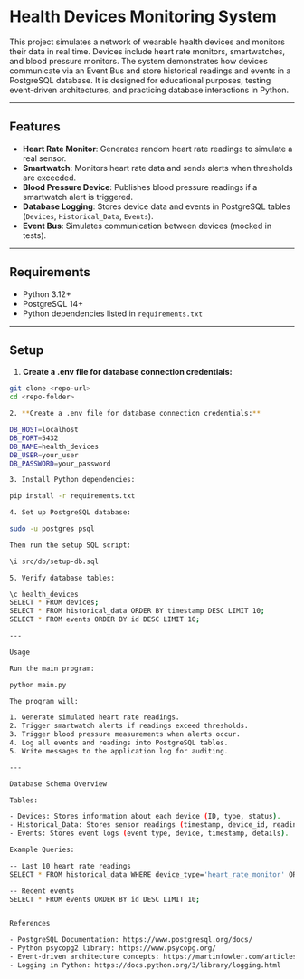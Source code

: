 # Health Devices Monitoring System

This project simulates a network of wearable health devices and monitors their data in real time. Devices include heart rate monitors, smartwatches, and blood pressure monitors. The system demonstrates how devices communicate via an Event Bus and store historical readings and events in a PostgreSQL database. It is designed for educational purposes, testing event-driven architectures, and practicing database interactions in Python.

---

## Features

- **Heart Rate Monitor**: Generates random heart rate readings to simulate a real sensor.  
- **Smartwatch**: Monitors heart rate data and sends alerts when thresholds are exceeded.  
- **Blood Pressure Device**: Publishes blood pressure readings if a smartwatch alert is triggered.  
- **Database Logging**: Stores device data and events in PostgreSQL tables (`Devices`, `Historical_Data`, `Events`).  
- **Event Bus**: Simulates communication between devices (mocked in tests).  

---

## Requirements

- Python 3.12+  
- PostgreSQL 14+  
- Python dependencies listed in `requirements.txt`  

---

## Setup

1. **Create a .env file for database connection credentials:**

```bash
git clone <repo-url>
cd <repo-folder>

2. **Create a .env file for database connection credentials:**

DB_HOST=localhost
DB_PORT=5432
DB_NAME=health_devices
DB_USER=your_user
DB_PASSWORD=your_password

3. Install Python dependencies:

pip install -r requirements.txt

4. Set up PostgreSQL database:

sudo -u postgres psql

Then run the setup SQL script:

\i src/db/setup-db.sql

5. Verify database tables:

\c health_devices
SELECT * FROM devices;
SELECT * FROM historical_data ORDER BY timestamp DESC LIMIT 10;
SELECT * FROM events ORDER BY id DESC LIMIT 10;

---

Usage

Run the main program:

python main.py

The program will:

1. Generate simulated heart rate readings.
2. Trigger smartwatch alerts if readings exceed thresholds.
3. Trigger blood pressure measurements when alerts occur.
4. Log all events and readings into PostgreSQL tables.
5. Write messages to the application log for auditing.

---

Database Schema Overview

Tables:

- Devices: Stores information about each device (ID, type, status).
- Historical_Data: Stores sensor readings (timestamp, device_id, reading values).
- Events: Stores event logs (event type, device, timestamp, details).

Example Queries:

-- Last 10 heart rate readings
SELECT * FROM historical_data WHERE device_type='heart_rate_monitor' ORDER BY timestamp DESC LIMIT 10;

-- Recent events
SELECT * FROM events ORDER BY id DESC LIMIT 10;


References

- PostgreSQL Documentation: https://www.postgresql.org/docs/
- Python psycopg2 library: https://www.psycopg.org/
- Event-driven architecture concepts: https://martinfowler.com/articles/201701-event-driven.html
- Logging in Python: https://docs.python.org/3/library/logging.html